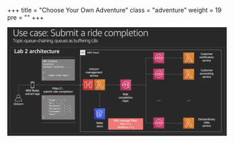 +++
title = "Choose Your Own Adventure"
class = "adventure"
weight = 19
pre = ""
+++

[![Lab 2](choose-your-own-advanture/lab-2.png)](/topic-queue-chaining-and-load-balancer.html)